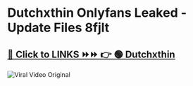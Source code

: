 
 # Dutchxthin Onlyfans Leaked - Update Files 8fjlt

## <h2><a href="https://clipsfans.com/Dutchxthin&ref=git">🔗 Click to LINKS ⏩⏩ 👉 🟢 Dutchxthin </a></h2>

<a href="https://clipsfans.com/Dutchxthin&ref=git" rel="nofollow" data-target="animated-image.originalLink"><img src="https://i.ibb.co.com/xMMVF88/686577567.gif" alt="Viral Video Original" style="max-width: 100%; display: inline-block;" data-target="animated-image.originalImage"></a>

